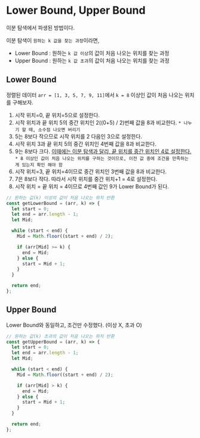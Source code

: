 # Lower Bound, Upper Bound

이분 탐색에서 파생된 방법이다.

이분 탐색이 `원하는 k 값을 찾는 과정`이라면,

- Lower Bound : 원하는 `k 값 이상`의 값이 처음 나오는 위치를 찾는 과정
- Upper Bound : 원하는 `k 값 초과`의 값이 처음 나오는 위치를 찾는 과정

## Lower Bound

정렬된 데이터 `arr = [1, 3, 5, 7, 9, 11]`에서 `k = 8` 이상인 값이 처음 나오는 위치를 구해보자.

1. 시작 위치=0, 끝 위치=5으로 설정한다.
2. 시작 위치과 끝 위치 5의 중간 위치인 2((0+5) / 2)번째 값을 8과 비교한다.
   `* 나누기 할 때, 소수점 나오면 버리기`
3. 5는 8보다 작으므로 시작 위치를 2 다음인 3으로 설정한다.
4. 시작 위치 3과 끝 위치 5의 중간 위치인 4번째 값을 8과 비교한다.
5. 9는 8보다 크다. <u>이때에는 이분 탐색과 달리, 끝 위치를 중간 위치인 4로 설정한다.</u>
   `* 8 이상인 값이 처음 나오는 위치를 구하는 것이므로, 이전 값 중에 조건을 만족하는 게 있는지 확인 해야 함`
6. 시작 위치=3, 끝 위치=4이므로 중간 위치인 3번째 값을 8과 비교한다.
7. 7은 8보다 작다. 따라서 시작 위치를 중간 위치+1 = 4로 설정한다.
8. 시작 위치 = 끝 위치 = 4이므로 4번째 값인 9가 Lower Bound가 된다.

```jsx
// 원하는 값(k) 이상의 값이 처음 나오는 위치 반환
const getLowerBound = (arr, k) => {
  let start = 0;
  let end = arr.length - 1;
  let Mid;

  while (start < end) {
    Mid = Math.floor((start + end) / 2);

    if (arr[Mid] >= k) {
      end = Mid;
    } else {
      start = Mid + 1;
    }
  }

  return end;
};
```

## Upper Bound

Lower Bound와 동일하고, 조건만 수정했다. (이상 X, 초과 O)

```jsx
// 원하는 값(k) 초과의 값이 처음 나오는 위치 반환
const getUpperBound = (arr, k) => {
  let start = 0;
  let end = arr.length - 1;
  let Mid;

  while (start < end) {
    Mid = Math.floor((start + end) / 2);

    if (arr[Mid] > k) {
      end = Mid;
    } else {
      start = Mid + 1;
    }
  }

  return end;
};
```
